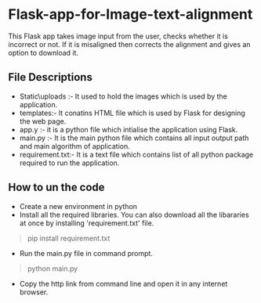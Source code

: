 # Flask-app-for-Image-text-alignment
This Flask app takes image input from the user, checks whether it is incorrect or not. If it is misaligned then corrects the alignment and gives an option to download it.  
## File Descriptions
- Static\uploads :- It used to hold the images which is used by the application. 
- templates:- It conatins HTML file which is used by Flask for designing the web page.
- app.y :- it is a python file which intialise the application using Flask. 
- main.py :- It is the main python file which contains all input output path and main algorithm of application.
- requirement.txt:- It is a text file which contains list of all python package required to run the application.
## How to un the code
- Create a new environment in python
- Install all the required libraries. You can also download all the libararies at once by installing 'requirement.txt' file.
 > pip install requirement.txt
- Run the main.py file in command prompt.
 > python main.py
- Copy the http link from command line and open it in any internet browser.

